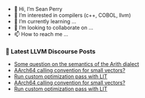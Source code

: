 - 👋 Hi, I’m Sean Perry
- 👀 I’m interested in compilers (c++, COBOL, llvm)
- 🌱 I’m currently learning ...
- 💞️ I’m looking to collaborate on ...
- 📫 How to reach me ...

<!---
s66perry/s66perry is a ✨ special ✨ repository because its `README.md` (this file) appears on your GitHub profile.
You can click the Preview link to take a look at your changes.
--->
### 📕 Latest LLVM Discourse Posts

<!-- DISCOURSE-LLVM:START -->
- [Some question on the semantics of the Arith dialect](https://discourse.llvm.org/t/some-question-on-the-semantics-of-the-arith-dialect/74861#post_7)
- [AArch64 calling convention for small vectors?](https://discourse.llvm.org/t/aarch64-calling-convention-for-small-vectors/74880#post_11)
- [Run custom optimization pass with LIT](https://discourse.llvm.org/t/run-custom-optimization-pass-with-lit/74877#post_6)
- [AArch64 calling convention for small vectors?](https://discourse.llvm.org/t/aarch64-calling-convention-for-small-vectors/74880#post_10)
- [Run custom optimization pass with LIT](https://discourse.llvm.org/t/run-custom-optimization-pass-with-lit/74877#post_5)
<!-- DISCOURSE-LLVM:END -->
